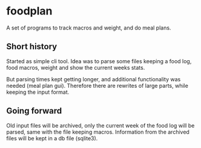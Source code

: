 # foodplan

A set of programs to track macros and weight, and do meal plans.

## Short history
Started as simple cli tool. Idea was to parse some files keeping a food log, food macros, weight and show the current weeks stats.

But parsing times kept getting longer, and additional functionality was needed (meal plan gui). Therefore there are rewrites of large parts, while keeping the input format.

## Going forward
Old input files will be archived, only the current week of the food log will be parsed, same with the file keeping macros. Information from the archived files will be kept in a db file (sqlite3).